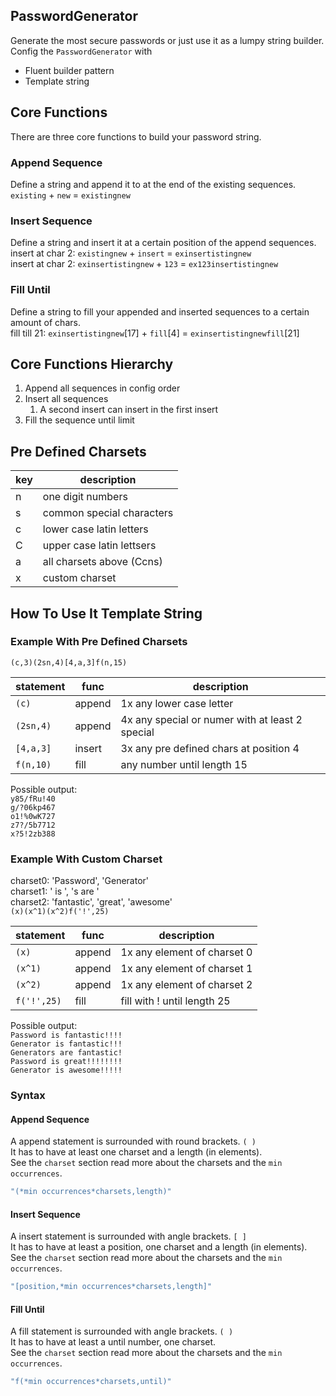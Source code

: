 ## PasswordGenerator
Generate the most secure passwords or just use it as a lumpy string builder.
Config the `PasswordGenerator` with
- Fluent builder pattern
- Template string

## Core Functions
There are three core functions to build your password string.
### Append Sequence
Define a string and append it to at the end of the existing sequences.
`existing` + `new` = `existingnew`
### Insert Sequence
Define a string and insert it at a certain position of the append sequences.  
insert at char 2: `existingnew` + `insert` = `exinsertistingnew`  
insert at char 2: `exinsertistingnew` + `123` = `ex123insertistingnew`
### Fill Until
Define a string to fill your appended and inserted sequences to a certain amount of chars.  
fill till 21: `exinsertistingnew`\[17] + `fill`\[4] = `exinsertistingnewfill`\[21] 

## Core Functions Hierarchy
1. Append all sequences in config order
2. Insert all sequences
	1. A second insert can insert in the first insert
3. Fill the sequence until limit

## Pre Defined Charsets
| key | description |
| --- | --- |
| n | one digit numbers |
| s | common special characters |
| c | lower case latin letters |
| C | upper case latin lettsers |
| a | all charsets above (Ccns) |
| x | custom charset |

## How To Use It Template String
### Example With Pre Defined Charsets
`(c,3)(2sn,4)[4,a,3]f(n,15)`

| statement | func | description |
| --- | --- | --- |
| `(c)` | append | 1x any lower case letter |
| `(2sn,4)` | append | 4x any special or numer with at least 2 special |
| `[4,a,3]` | insert | 3x any pre defined chars at position 4 |
| `f(n,10)` | fill | any number until length 15 |

Possible output:  
`y85/fRu!40`  
`g/?06kp467`  
`o1!%0wK727`  
`z7?/5b7712`  
`x?5!2zb388`

### Example With Custom Charset
charset0: 'Password', 'Generator'  
charset1: ' is ', 's are '  
charset2: 'fantastic', 'great', 'awesome'  
`(x)(x^1)(x^2)f('!',25)`

| statement | func | description |
| --- | --- | --- |
| `(x)` | append | 1x any element of charset 0 |
| `(x^1)` | append | 1x  any element of charset 1 |
| `(x^2)` | append | 1x  any element of charset 2 |
| `f('!',25)` | fill | fill with ! until length 25 |

Possible output:  
`Password is fantastic!!!!`  
`Generator is fantastic!!!`  
`Generators are fantastic!`  
`Password is great!!!!!!!!`  
`Generator is awesome!!!!!`

### Syntax
#### Append Sequence
A append statement is surrounded with round brackets. `( )`  
It has to have at least one charset and a length (in elements).  
See the `charset` section read more about the charsets and the `min occurrences`.
```c#
"(*min occurrences*charsets,length)"
```
#### Insert Sequence
A insert statement is surrounded with angle brackets. `[ ]`  
It has to have at least a position, one charset and a length (in elements).  
See the `charset` section read more about the charsets and the `min occurrences`.  
```c#
"[position,*min occurrences*charsets,length]"
```
#### Fill Until
A fill statement is surrounded with angle brackets. `( )`  
It has to have at least a until number, one charset.  
See the `charset` section read more about the charsets and the `min occurrences`.  
```c#
"f(*min occurrences*charsets,until)"
```
